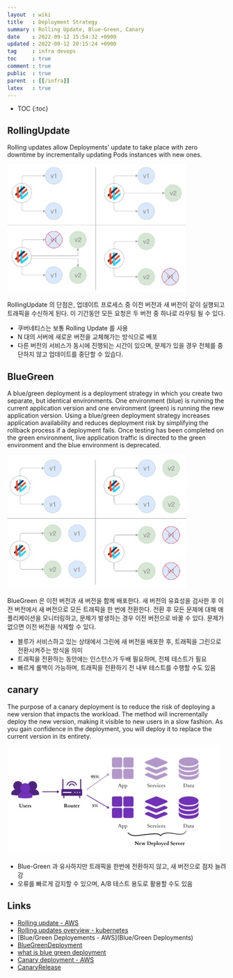 ```yaml
---
layout  : wiki
title   : Deployment Strategy
summary : Rolling Update, Blue-Green, Canary
date    : 2022-09-12 15:54:32 +0900
updated : 2022-09-12 20:15:24 +0900
tag     : infra devops
toc     : true
comment : true
public  : true
parent  : [[/infra]]
latex   : true
---
```

* TOC
{:toc}

## RollingUpdate

Rolling updates allow Deployments' update to take place with zero downtime by incrementally updating Pods instances with new ones.

![](/resource/wiki/infra-deployment/rollingupdate.png)

RollingUpdate 의 단점은, 업데이트 프로세스 중 이전 버전과 새 버전이 같이 실행되고 트래픽을 수신하게 된다. 이 기간동안 모든 요청은 두 버전 중 하나로 라우팅 될 수 있다.

- 쿠버네티스는 보통 Rolling Update 를 사용
- N 대의 서버에 새로운 버전을 교체해가는 방식으로 배포
- 다른 버전의 서비스가 동시에 진행되는 시간이 있으며, 문제가 있을 경우 전체를 중단하지 않고 업데이트를 중단할 수 있습다.

## BlueGreen

A blue/green deployment is a deployment strategy in which you create two separate, but identical environments. One environment (blue) is running the current application version and one environment (green) is running the new application version. Using a blue/green deployment strategy increases application availability and reduces deployment risk by simplifying the rollback process if a deployment fails. Once testing has been completed on the green environment, live application traffic is directed to the green environment and the blue environment is deprecated.

![](/resource/wiki/infra-deployment/bluegreen.png)

BlueGreen 은 이전 버전과 새 버전을 함께 배포한다. 새 버전의 유효성을 검사한 후 이전 버전에서 새 버전으로 모든 트래픽을 한 번에 전환한다. 전환 후 모든 문제에 대해 애플리케이션을 모니터링하고, 문제가 발생하는 경우 이전 버전으로 바꿀 수 있다. 문제가 없으면 이전 버전을 삭제할 수 있다.

- 블루가 서비스하고 있는 상태에서 그린에 새 버전을 배포한 후, 트래픽을 그린으로 전환시켜주는 방식을 의미
- 트래픽을 전환하는 동안에는 인스턴스가 두배 필요하며, 전체 테스트가 필요
- 빠르게 롤백이 가능하며, 트래픽을 전환하기 전 내부 테스트를 수행할 수도 있음

## canary

The purpose of a canary deployment is to reduce the risk of deploying a new version that impacts the workload. The method will incrementally deploy the new version, making it visible to new users in a slow fashion. As you gain confidence in the deployment, you will deploy it to replace the current version in its entirety.

![](/resource/wiki/infra-deployment/canary.png)

- Blue-Green 과 유사하지만 트래픽을 한번에 전환하지 않고, 새 버전으로 점차 늘려감
- 오류를 빠르게 감지할 수 있으며, A/B 테스트 용도로 활용할 수도 있음

## Links

- [Rolling update - AWS](https://docs.aws.amazon.com/AmazonECS/latest/developerguide/deployment-type-ecs.html)
- [Rolling updates overview - kubernetes](https://kubernetes.io/docs/tutorials/kubernetes-basics/update/update-intro/)
- [Blue/Green Deployements - AWS](Blue/Green Deployments)
- [BlueGreenDeployment](https://martinfowler.com/bliki/BlueGreenDeployment.html)
- [what is blue green deployment](https://www.spiceworks.com/tech/devops/articles/what-is-blue-green-deployment/)
- [Canary deployment - AWS](https://docs.aws.amazon.com/whitepapers/latest/introduction-devops-aws/canary-deployments.html)
- [CanaryRelease](https://martinfowler.com/bliki/CanaryRelease.html?ref=wellarchitected)